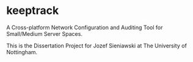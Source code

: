 # keeptrack
A Cross-platform Network Configuration and Auditing Tool for Small/Medium Server Spaces.

This is the Dissertation Project for Jozef Sieniawski at The University of Nottingham.

